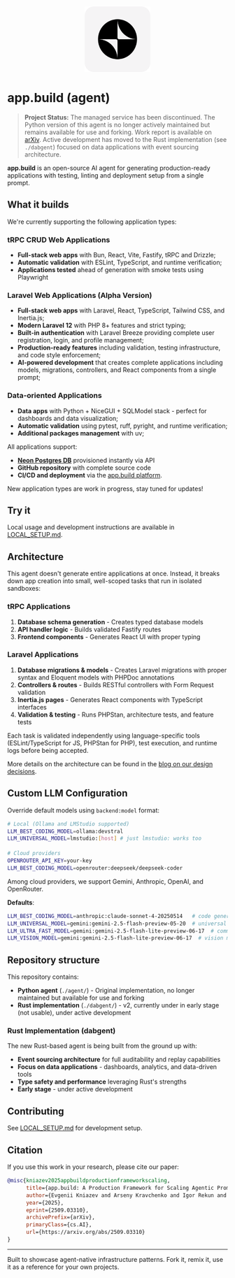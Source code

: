 <div align="center">
  <img src="logo.png" alt="app.build logo" width="150">
</div>

# app.build (agent)

> **Project Status:** The managed service has been discontinued. The Python version of this agent is no longer actively maintained but remains available for use and forking. Work report is available on [arXiv](https://arxiv.org/abs/2509.03310). Active development has moved to the Rust implementation (see `./dabgent`) focused on data applications with event sourcing architecture.

**app.build** is an open-source AI agent for generating production-ready applications with testing, linting and deployment setup from a single prompt.

## What it builds

We're currently supporting the following application types:

### tRPC CRUD Web Applications

- **Full-stack web apps** with Bun, React, Vite, Fastify, tRPC and Drizzle;
- **Automatic validation** with ESLint, TypeScript, and runtime verification;
- **Applications tested** ahead of generation with smoke tests using Playwright

### Laravel Web Applications (Alpha Version)

- **Full-stack web apps** with Laravel, React, TypeScript, Tailwind CSS, and Inertia.js;
- **Modern Laravel 12** with PHP 8+ features and strict typing;
- **Built-in authentication** with Laravel Breeze providing complete user registration, login, and profile management;
- **Production-ready features** including validation, testing infrastructure, and code style enforcement;
- **AI-powered development** that creates complete applications including models, migrations, controllers, and React components from a single prompt;

### Data-oriented Applications

- **Data apps** with Python + NiceGUI + SQLModel stack - perfect for dashboards and data visualization;
- **Automatic validation** using pytest, ruff, pyright, and runtime verification;
- **Additional packages management** with uv;

All applications support:
- **[Neon Postgres DB](https://get.neon.com/ab5)** provisioned instantly via API
- **GitHub repository** with complete source code
- **CI/CD and deployment** via the [app.build platform](https://github.com/appdotbuild/platform).

New application types are work in progress, stay tuned for updates!

## Try it

Local usage and development instructions are available in [LOCAL_SETUP.md](LOCAL_SETUP.md).

## Architecture

This agent doesn't generate entire applications at once. Instead, it breaks down app creation into small, well-scoped tasks that run in isolated sandboxes:

### tRPC Applications
1. **Database schema generation** - Creates typed database models
2. **API handler logic** - Builds validated Fastify routes
3. **Frontend components** - Generates React UI with proper typing

### Laravel Applications
1. **Database migrations & models** - Creates Laravel migrations with proper syntax and Eloquent models with PHPDoc annotations
2. **Controllers & routes** - Builds RESTful controllers with Form Request validation
3. **Inertia.js pages** - Generates React components with TypeScript interfaces
4. **Validation & testing** - Runs PHPStan, architecture tests, and feature tests

Each task is validated independently using language-specific tools (ESLint/TypeScript for JS, PHPStan for PHP), test execution, and runtime logs before being accepted.

More details on the architecture can be found in the [blog on our design decisions](https://www.app.build/blog/design-decisions).

## Custom LLM Configuration

Override default models using `backend:model` format:

```bash
# Local (Ollama and LMStudio supported)
LLM_BEST_CODING_MODEL=ollama:devstral
LLM_UNIVERSAL_MODEL=lmstudio:[host] # just lmstudio: works too

# Cloud providers
OPENROUTER_API_KEY=your-key
LLM_BEST_CODING_MODEL=openrouter:deepseek/deepseek-coder
```
Among cloud providers, we support Gemini, Anthropic, OpenAI, and OpenRouter.

**Defaults**:

```bash
LLM_BEST_CODING_MODEL=anthropic:claude-sonnet-4-20250514   # code generation
LLM_UNIVERSAL_MODEL=gemini:gemini-2.5-flash-preview-05-20  # universal model, chat with user
LLM_ULTRA_FAST_MODEL=gemini:gemini-2.5-flash-lite-preview-06-17  # commit generation etc.
LLM_VISION_MODEL=gemini:gemini-2.5-flash-lite-preview-06-17  # vision model for UI validation
```

## Repository structure

This repository contains:
- **Python agent** (`./agent/`) - Original implementation, no longer maintained but available for use and forking
- **Rust implementation** (`./dabgent/`) - v2, currently under in early stage (not usable), under active development

### Rust Implementation (dabgent)

The new Rust-based agent is being built from the ground up with:
- **Event sourcing architecture** for full auditability and replay capabilities
- **Focus on data applications** - dashboards, analytics, and data-driven tools
- **Type safety and performance** leveraging Rust's strengths
- **Early stage** - under active development

## Contributing

See [LOCAL_SETUP.md](LOCAL_SETUP.md) for development setup.

## Citation

If you use this work in your research, please cite our paper:

```bibtex
@misc{kniazev2025appbuildproductionframeworkscaling,
      title={app.build: A Production Framework for Scaling Agentic Prompt-to-App Generation with Environment Scaffolding},
      author={Evgenii Kniazev and Arseny Kravchenko and Igor Rekun and James Broadhead and Nikita Shamgunov and Pranav Sah and Pratik Nichite and Ivan Yamshchikov},
      year={2025},
      eprint={2509.03310},
      archivePrefix={arXiv},
      primaryClass={cs.AI},
      url={https://arxiv.org/abs/2509.03310}
}
```

---

Built to showcase agent-native infrastructure patterns. Fork it, remix it, use it as a reference for your own projects.
